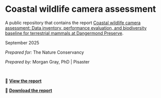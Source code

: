 # Coastal wildlife camera assessment

A public repository that contains the report [Coastal wildlife camera assessment: Data inventory, performance evaluation, and biodiversity baseline for terrestrial mammals at Dangermond Preserve](https://pisaster-data.github.io/jldp_cameras_2025_report/).

September 2025

*Prepared for:* The Nature Conservancy

*Prepared by:* Morgan Gray, PhD | Pisaster

<br>


🔗  [**View the report**](https://pisaster-data.github.io/jldp_cameras_2025_report/)

📄  [**Download the report**](https://github.com/pisaster-data/jldp_cameras_2025_report/blob/main/docs/CoastalWildlifeCameras_Pisaster_2025-09-17.pdf) 
